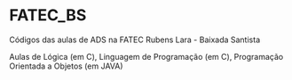 # FATEC_BS
Códigos das aulas de ADS na FATEC Rubens Lara - Baixada Santista

Aulas de Lógica (em C), Linguagem de Programação (em C), Programação Orientada a Objetos (em JAVA)
